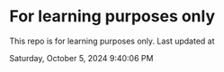 # For learning purposes only
This repo is for learning purposes only.
Last updated at

Saturday, October 5, 2024 9:40:06 PM

